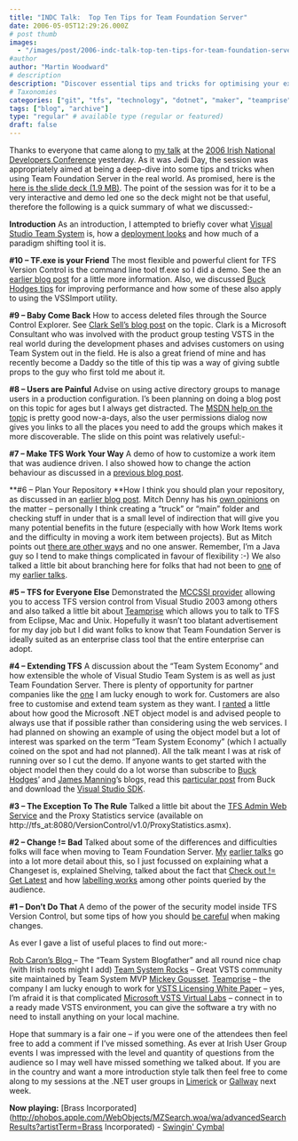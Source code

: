 ```yaml
---
title: "INDC Talk:  Top Ten Tips for Team Foundation Server"
date: 2006-05-05T12:29:26.000Z
# post thumb
images:
  - "/images/post/2006-indc-talk-top-ten-tips-for-team-foundation-server.jpg"
#author
author: "Martin Woodward"
# description
description: "Discover essential tips and tricks for optimising your experience with Team Foundation Server in this insightful recap of my INDC talk."
# Taxonomies
categories: ["git", "tfs", "technology", "dotnet", "maker", "teamprise", "web", "programming", "personal"]
tags: ["blog", "archive"]
type: "regular" # available type (regular or featured)
draft: false
---
```

Thanks to everyone that came along to [my talk](http://indc.wordpress.com/2006/04/26/indc-session-top-10-tips-for-team-foundation-server-by-martin-woodward/) at the [2006 Irish National Developers Conference](http://indc.wordpress.com/) yesterday.  As it was Jedi Day, the session was appropriately aimed at being a deep-dive into some tips and tricks when using Team Foundation Server in the real world.  As promised, here is the [here is the slide deck (1.9 MB)](http://www.woodwardweb.com/blog/IDC2006_Top_10_Tips_For_TFS.ppt).  The point of the session was for it to be a very interactive and demo led one so the deck might not be that useful, therefore the following is a quick summary of what we discussed:-

**Introduction**
As an introduction, I attempted to briefly cover what [Visual Studio Team System](http://msdn.microsoft.com/vstudio/teamsystem/) is, how a [deployment looks](http://www.woodwardweb.com/vsts/000215.html) and how much of a paradigm shifting tool it is.

**#10 – TF.exe is your Friend** 
The most flexible and powerful client for TFS Version Control is the command line tool tf.exe so I did a demo.  See the an [earlier blog post](http://www.woodwardweb.com/vsts/000234.html) for a little more information.  Also, we discussed [Buck Hodges tips](http://blogs.msdn.com/buckh/archive/2005/12/12/503015.aspx) for improving performance and how some of these also apply to using the VSSImport utility.

**#9 – Baby Come Back**
How to access deleted files through the Source Control Explorer.  See [Clark Sell’s blog post](http://blogs.msdn.com/csell/archive/2006/04/11/573571.aspx) on the topic.  Clark is a Microsoft Consultant who was involved with the product group testing VSTS in the real world during the development phases and advises customers on using Team System out in the field.  He is also a great friend of mine and has recently become a Daddy so the title of this tip was a way of giving subtle props to the guy who first told me about it.

**#8 – Users are Painful**
Advise on using active directory groups to manage users in a production configuration.  I’s been planning on doing a blog post on this topic for ages but I always get distracted.  The [MSDN help on the topic](http://msdn2.microsoft.com/en-us/library/ms252512(VS.80).aspx) is pretty good now-a-days, also the user permissions dialog now gives you links to all the places you need to add the groups which makes it more discoverable.  The slide on this point was relatively useful:-

[](http://www.woodwardweb.com/blog/user_pain.png)

**#7 – Make TFS Work Your Way**
A demo of how to customize a work item that was audience driven.  I also showed how to change the action behaviour as discussed in a [previous blog post](http://www.woodwardweb.com/vsts/000230.html).

**#6 – Plan Your Repository
**How I think you should plan your repository, as discussed in an [earlier blog post](http://www.woodwardweb.com/vsts/000224.html).  Mitch Denny has his [own opinions](http://notgartner.com/posts/4089.aspx) on the matter – personally I think creating a “truck” or “main” folder and checking stuff in under that is a small level of indirection that will give you many potential benefits in the future (especially with how Work Items work and the difficulty in moving a work item between projects).  But as Mitch points out [there are other ways](http://notgartner.com/posts/4089.aspx) and no one answer.  Remember, I’m a Java guy so I tend to make things complicated in favour of flexibility :-)  We also talked a little bit about branching here for folks that had not been to [one](http://www.woodwardweb.com/vsts/000232.html) of my [earlier ](http://www.woodwardweb.com/vsts/000227.html)[talks](http://www.woodwardweb.com/vsts/000217.html).

**#5 – TFS for Everyone Else**
Demonstrated the [MCCSSI provider](http://blogs.msdn.com/bharry/archive/2006/04/06/570305.aspx) allowing you to access TFS version control from Visual Studio 2003 among others and also talked a little bit about [Teamprise](http://www.teamprise.com/) which allows you to talk to TFS from Eclipse, Mac and Unix.  Hopefully it wasn’t too blatant advertisement for my day job but I did want folks to know that Team Foundation Server is ideally suited as an enterprise class tool that the entire enterprise can adopt.

**#4 – Extending TFS**
A discussion about the “Team System Economy” and how extensible the whole of Visual Studio Team System is as well as just Team Foundation Server.  There is plenty of opportunity for partner companies like the [one](http://www.teamprise.com/) I am lucky enough to work for.  Customers are also free to customise and extend team system as they want.  I [ranted](http://forums.microsoft.com/MSDN/ShowPost.aspx?PostID=358913&SiteID=1) a little about how good the Microsoft .NET object model is and advised people to always use that if possible rather than considering using the web services.  I had planned on showing an example of using the object model but a lot of interest was sparked on the term “Team System Economy” (which I actually coined on the spot and had not planned).  All the talk meant I was at risk of running over so I cut the demo.  If anyone wants to get started with the object model then they could do a lot worse than subscribe to [Buck Hodges](http://blogs.msdn.com/buckh/default.aspx)’ and [James Manning](http://blogs.msdn.com/jmanning/)’s blogs, read this [particular post](http://blogs.msdn.com/buckh/archive/2006/03/15/552288.aspx) from Buck and download the [Visual Studio SDK](http://www.vsipdev.com/downloads).

**#3 – The Exception To The Rule**
Talked a little bit about the [TFS Admin Web Service](http://blogs.msdn.com/buckh/archive/2005/06/29/434099.aspx) and the Proxy Statistics service (available on http://tfs_at:8080/VersionControl/v1.0/ProxyStatistics.asmx).

**#2 – Change != Bad**
Talked about some of the differences and difficulties folks will face when moving to Team Foundation Server.  [My](http://www.woodwardweb.com/vsts/000232.html) [earlier ](http://www.woodwardweb.com/vsts/000227.html)[talks](http://www.woodwardweb.com/vsts/000217.html) go into a lot more detail about this, so I just focussed on explaining what a Changeset is, explained Shelving, talked about the fact that [Check out != Get Latest](http://www.woodwardweb.com/vsts/000179.html) and how [labelling works](http://blogs.vertigosoftware.com/teamsystem/archive/2006/05/03/Comparing_SourceSafe_Labels_to_Team_Foundation_Server_Labels.aspx) among other points queried by the audience.

**#1 – Don’t Do That**
A demo of the power of the security model inside TFS Version Control, but some tips of how you should [be careful](http://www.woodwardweb.com/vsts/000158.html) when making changes.

As ever I gave a list of useful places to find out more:-

[Rob Caron’s Blog ](http://blogs.msdn.com/robcaron/default.aspx)– The “Team System Blogfather” and all round nice chap (with Irish roots might I add)
[Team System Rocks](http://teamsystemrocks.com/default.aspx) – Great VSTS community site maintained by Team System MVP [Mickey Gousset](http://teamsystemrocks.com/blogs/mickey_gousset/default.aspx).
[Teamprise](http://www.teamprise.com/) – the company I am lucky enough to work for
[VSTS Licensing White Paper](http://www.microsoft.com/downloads/details.aspx?familyid=1FA86E00-F0A3-4290-9DA9-6E0378A3A3C5&displaylang=en) – yes, I’m afraid it is that complicated
[Microsoft VSTS Virtual Labs](http://www.microsoftvirtuallabs.com/express/registration.aspx?LabId=5ede642a-f4e7-4c3a-8d5b-82d3d7540a19) – connect in to a ready made VSTS environment, you can give the software a try with no need to install anything on your local machine.

Hope that summary is a fair one – if you were one of the attendees then feel free to add a comment if I’ve missed something.  As ever at Irish User Group events I was impressed with the level and quantity of questions from the audience so I may well have missed something we talked about.  If you are in the country and want a more introduction style talk then feel free to come along to my sessions at the .NET user groups in [Limerick](http://www.developers.ie/event.aspx?s=48) or [Gallway](http://www.developers.ie/event.aspx?s=46) next week.

**Now playing:** [Brass Incorporated](http://phobos.apple.com/WebObjects/MZSearch.woa/wa/advancedSearchResults?artistTerm=Brass Incorporated) - [Swingin' Cymbal](http://phobos.apple.com/WebObjects/MZSearch.woa/wa/advancedSearchResults?songTerm=Swingin)
